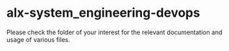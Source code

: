 # alx-system_engineering-devops

Please check the folder of your interest for the relevant documentation and usage of various files.
